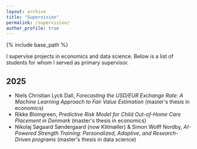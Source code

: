 ```yaml
---
layout: archive
title: "Supervision"
permalink: /supervision/
author_profile: true
---
```


{% include base_path %}

I supervise projects in economics and data science.
Below is a list of students for whom I served as primary supervisor.

## 2025
- Niels Christian Lyck Dall, *Forecasting the USD/EUR Exchange Rate: A Machine Learning Approach to Fair Value Estimation* (master's thesis in economics)
- Rikke Blomgreen, *Predictive Risk Model for Child Out-of-Home Care Placement in Denmark* (master's thesis in economics)
- Nikolaj Søgaard Søndergaard (now Klitmøller) & Simon Wolff Nordby, *AI-Powered Strength Training: Personalized, Adaptive, and Research-Driven programs* (master's thesis in data science)